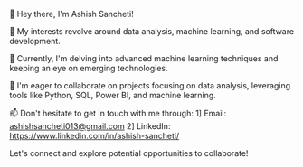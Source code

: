 👋 Hey there, I'm Ashish Sancheti!

👀 My interests revolve around data analysis, machine learning, and software development.

🌱 Currently, I'm delving into advanced machine learning techniques and keeping an eye on emerging technologies.

💞️ I'm eager to collaborate on projects focusing on data analysis, leveraging tools like Python, SQL, Power BI, and machine learning.

📫 Don't hesitate to get in touch with me through:
1] Email: ashishsancheti013@gmail.com
2] LinkedIn: https://www.linkedin.com/in/ashish-sancheti/

Let's connect and explore potential opportunities to collaborate!
